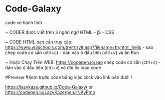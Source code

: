 # Code-Galaxy
code ve hanh tinh 

~ CODER được viết trên 3 ngôn ngữ HTML - jS - CSS

~ CODE HTML bạn cần truy cập: https://www.w3schools.com/tryit/tryit.asp?filename=tryhtml_hello - sao chép code có sẵn (ctrl+c) - dán vào ô đầu tiên (ctrl+v) và ấn Run

~ Hoặc Chạy Trên WEB: https://codepen.io/sao chép code có sẵn (ctrl+c) - dán vào ô đầu tiên (ctrl+v) và đợi 5s load code

#Preview #Xem trước code bằng việc click vào link bên dưới !

https://lazykaze.github.io/Code-Galaxy/
or
https://codepen.io/LazyKaze/pen/rNKyPmb
